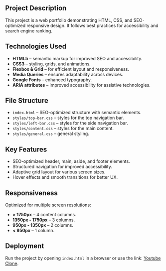 ## Project Description
This project is a web portfolio demonstrating HTML, CSS, and SEO-optimized responsive design. It follows best practices for accessibility and search engine ranking.

## Technologies Used
- **HTML5** – semantic markup for improved SEO and accessibility.
- **CSS3** – styling, grids, and animations.
- **Flexbox & Grid** – for efficient layout and responsiveness.
- **Media Queries** – ensures adaptability across devices.
- **Google Fonts** – enhanced typography.
- **ARIA attributes** – improved accessibility for assistive technologies.

## File Structure
- `index.html` – SEO-optimized structure with semantic elements.
- `styles/top-bar.css` – styles for the top navigation bar.
- `styles/left-bar.css` – styles for the side navigation bar.
- `styles/content.css` – styles for the main content.
- `styles/general.css` – general styling.

## Key Features
- SEO-optimized header, main, aside, and footer elements.
- Structured navigation for improved accessibility.
- Adaptive grid layout for various screen sizes.
- Hover effects and smooth transitions for better UX.

## Responsiveness
Optimized for multiple screen resolutions:
- **> 1750px** – 4 content columns.
- **1350px - 1750px** – 3 columns.
- **950px - 1350px** – 2 columns.
- **< 950px** – 1 column.

## Deployment
Run the project by opening `index.html` in a browser or use the link: [Youtube Clone](https://youtube-clone-lay0ut.netlify.app/).
